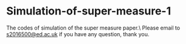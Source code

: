 # Simulation-of-super-measure-1
The codes of simulation of the super measure paper.\\
Please email to s2016500@ed.ac.uk if you have any question, thank you.
